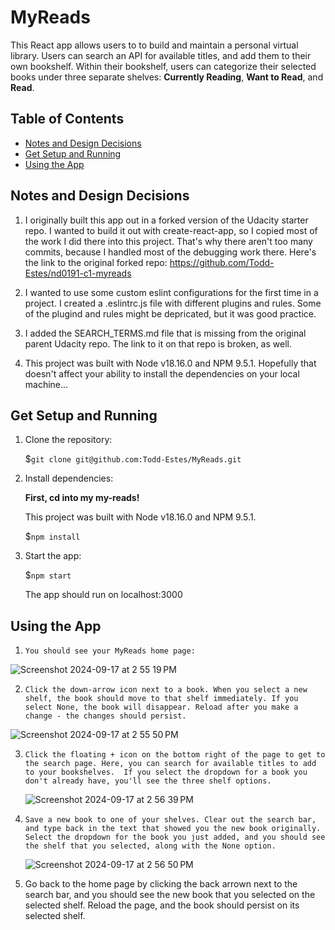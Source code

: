 # MyReads

This React app allows users to to build and maintain a personal virtual library. Users can search an API for available titles, and add them to their own bookshelf. Within their bookshelf, users can categorize their selected books under three separate shelves: **Currently Reading**, **Want to Read**, and **Read**.



## Table of Contents
- [Notes and Design Decisions](#notes-and-design-decisions)
- [Get Setup and Running](#get-setup-and-running)
- [Using the App](#using-the-app)


## Notes and Design Decisions
1. I originally built this app out in a forked version of the Udacity starter repo. I wanted to build it out with create-react-app, so I copied most of the work I did there into this project. That's why there aren't too many commits, because I handled most of the debugging work there. Here's the link to the original forked repo: https://github.com/Todd-Estes/nd0191-c1-myreads

2. I wanted to use some custom eslint configurations for the first time in a project. I created a .eslintrc.js file with different plugins and rules. Some of the plugind and rules might be depricated, but it was good practice.

3. I added the SEARCH_TERMS.md file that is missing from the original parent Udacity repo. The link to it on that repo is broken, as well.

4. This project was built with Node v18.16.0 and NPM 9.5.1. Hopefully that doesn't affect your ability to install the dependencies on your local machine...


## Get Setup and Running

1. Clone the repository:

    $`git clone git@github.com:Todd-Estes/MyReads.git`

2. Install dependencies:

    **First, cd into my my-reads!**

    This project was built with Node v18.16.0 and NPM 9.5.1.
   
    $`npm install`

4. Start the app:

    $`npm start`

    The app should run on localhost:3000
   
## Using the App
1. `You should see your MyReads home page:`



![Screenshot 2024-09-17 at 2 55 19 PM](https://github.com/user-attachments/assets/de23887e-b913-492d-a48a-426caf43ccf5)
   
2. `Click the down-arrow icon next to a book. When you select a new shelf, the book should move to that shelf immediately. If you select None, the book will disappear. Reload after you make a change - the changes should persist.`
   
![Screenshot 2024-09-17 at 2 55 50 PM](https://github.com/user-attachments/assets/ae1d6aba-713d-4bcc-b123-42a58f151dd6)

3. `Click the floating + icon on the bottom right of the page to get to the search page. Here, you can search for available titles to add to your bookshelves.  If you select the dropdown for a book you don't already have, you'll see the three shelf options.`

   ![Screenshot 2024-09-17 at 2 56 39 PM](https://github.com/user-attachments/assets/fd9c87df-b47c-411f-a0ba-308e7d5b91d2)

4. `Save a new book to one of your shelves. Clear out the search bar, and type back in the text that showed you the new book originally. Select the dropdown for the book you just added, and you should see the shelf that you selected, along with the None option.`

   ![Screenshot 2024-09-17 at 2 56 50 PM](https://github.com/user-attachments/assets/693e3f63-7771-4e3a-82a4-120ea7d4c03d)


5. Go back to the home page by clicking the back arrown next to the search bar, and you should see the new book that you selected on the selected shelf. Reload the page, and the book should persist on its selected shelf.
   
